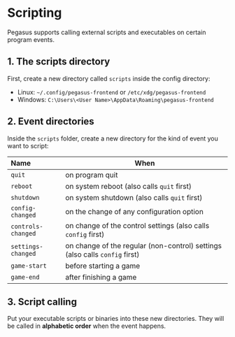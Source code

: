 # Scripting

Pegasus supports calling external scripts and executables on certain program events.

## 1. The scripts directory

First, create a new directory called `scripts` inside the config directory:

- Linux: `~/.config/pegasus-frontend` or `/etc/xdg/pegasus-frontend`
- Windows: `C:\Users\<User Name>\AppData\Roaming\pegasus-frontend`

## 2. Event directories

Inside the `scripts` folder, create a new directory for the kind of event you want to script:

Name | When
:--- | ----
`quit` | on program quit
`reboot` | on system reboot (also calls `quit` first)
`shutdown` | on system shutdown (also calls `quit` first)
`config-changed` | on the change of any configuration option
`controls-changed` | on change of the control settings (also calls `config` first)
`settings-changed` | on change of the regular (non-control) settings (also calls `config` first)
`game-start` | before starting a game
`game-end` | after finishing a game

## 3. Script calling

Put your executable scripts or binaries into these new directories. They will be called in **alphabetic order** when the event happens.
